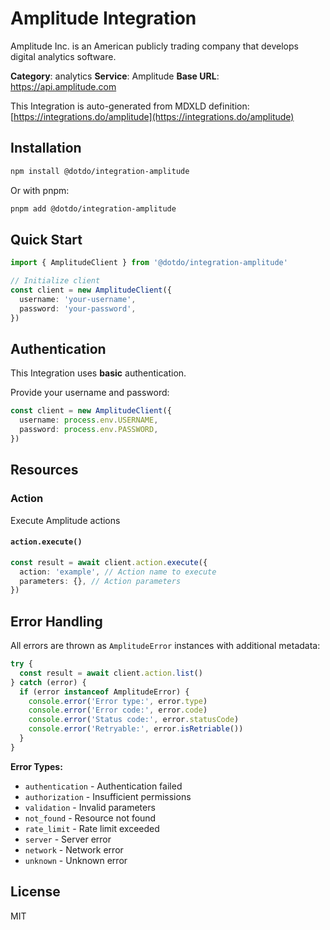 # Amplitude Integration

Amplitude Inc. is an American publicly trading company that develops digital analytics software.

**Category**: analytics
**Service**: Amplitude
**Base URL**: https://api.amplitude.com

This Integration is auto-generated from MDXLD definition: [https://integrations.do/amplitude](https://integrations.do/amplitude)

## Installation

```bash
npm install @dotdo/integration-amplitude
```

Or with pnpm:

```bash
pnpm add @dotdo/integration-amplitude
```

## Quick Start

```typescript
import { AmplitudeClient } from '@dotdo/integration-amplitude'

// Initialize client
const client = new AmplitudeClient({
  username: 'your-username',
  password: 'your-password',
})
```

## Authentication

This Integration uses **basic** authentication.

Provide your username and password:

```typescript
const client = new AmplitudeClient({
  username: process.env.USERNAME,
  password: process.env.PASSWORD,
})
```

## Resources

### Action

Execute Amplitude actions

#### `action.execute()`

```typescript
const result = await client.action.execute({
  action: 'example', // Action name to execute
  parameters: {}, // Action parameters
})
```

## Error Handling

All errors are thrown as `AmplitudeError` instances with additional metadata:

```typescript
try {
  const result = await client.action.list()
} catch (error) {
  if (error instanceof AmplitudeError) {
    console.error('Error type:', error.type)
    console.error('Error code:', error.code)
    console.error('Status code:', error.statusCode)
    console.error('Retryable:', error.isRetriable())
  }
}
```

**Error Types:**

- `authentication` - Authentication failed
- `authorization` - Insufficient permissions
- `validation` - Invalid parameters
- `not_found` - Resource not found
- `rate_limit` - Rate limit exceeded
- `server` - Server error
- `network` - Network error
- `unknown` - Unknown error

## License

MIT
